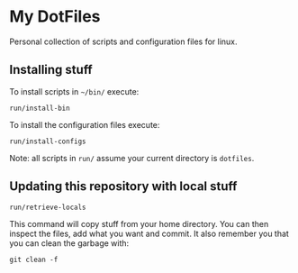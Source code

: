 # My DotFiles

Personal collection of scripts and configuration files for linux.


## Installing stuff

To install scripts in `~/bin/` execute:

    run/install-bin

To install the configuration files execute:

    run/install-configs

Note: all scripts in `run/` assume your current directory is `dotfiles`.


## Updating this repository with local stuff

    run/retrieve-locals

This command will copy stuff from your home directory. You can then
inspect the files, add what you want and commit. It also remember you
that you can clean the garbage with:

    git clean -f
